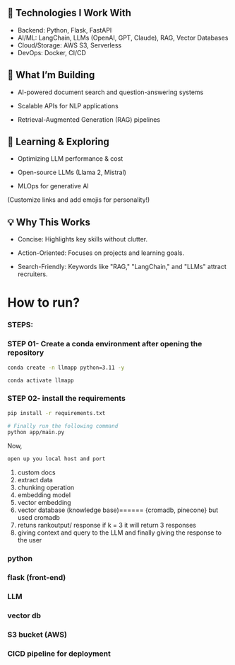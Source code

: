 
## 🔧 Technologies I Work With

* Backend: Python, Flask, FastAPI
* AI/ML: LangChain, LLMs (OpenAI, GPT, Claude), RAG, Vector Databases
* Cloud/Storage: AWS S3, Serverless
* DevOps: Docker, CI/CD

## 🚀 What I’m Building
* AI-powered document search and question-answering systems

* Scalable APIs for NLP applications

* Retrieval-Augmented Generation (RAG) pipelines

## 🌱 Learning & Exploring
* Optimizing LLM performance & cost

* Open-source LLMs (Llama 2, Mistral)

* MLOps for generative AI 

(Customize links and add emojis for personality!)

## 💡 Why This Works
* Concise: Highlights key skills without clutter.

* Action-Oriented: Focuses on projects and learning goals.

* Search-Friendly: Keywords like "RAG," "LangChain," and "LLMs" attract recruiters.

# How to run?

### STEPS:


### STEP 01- Create a conda environment after opening the repository

```bash
conda create -n llmapp python=3.11 -y
```

```bash
conda activate llmapp
```


### STEP 02- install the requirements
```bash
pip install -r requirements.txt
```


```bash
# Finally run the following command
python app/main.py
```

Now,
```bash
open up you local host and port
```



1) custom docs
2) extract data
3) chunking operation
4) embedding model
4) vector embedding
5) vector database (knowledge base)====== {cromadb, pinecone}  but used cromadb
6) retuns rankoutput/ response if k = 3 it will return 3 responses
7) giving context and query to the LLM and finally giving the response to the user


###  python
### flask (front-end)
### LLM 
### vector db
### S3 bucket (AWS)
### CICD pipeline for deployment



